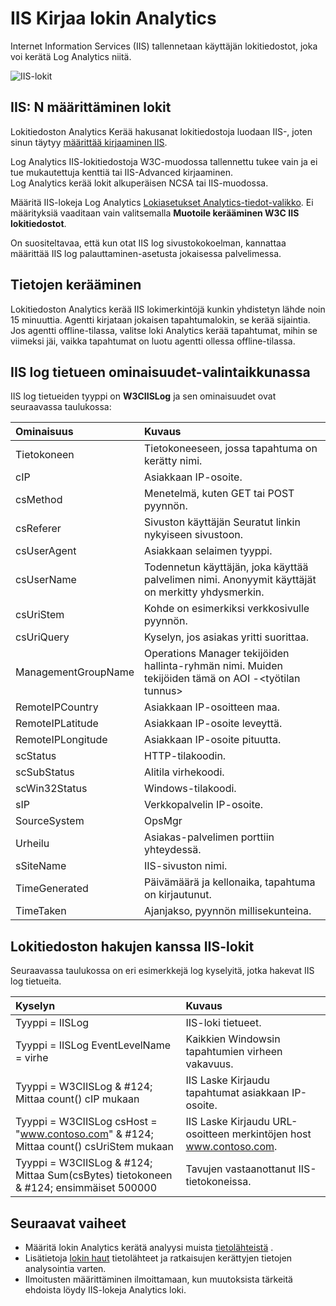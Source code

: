<properties
   pageTitle="IIS Kirjaa lokin Analytics | Microsoft Azure"
   description="Internet Information Services (IIS) tallennetaan käyttäjän lokitiedostot, joka voi kerätä Log Analytics niitä.  Tässä artikkelissa käsitellään määrittäminen kokoelma IIS-lokit ja he luovat OMS säilössä tietueiden tietoja."
   services="log-analytics"
   documentationCenter=""
   authors="bwren"
   manager="jwhit"
   editor="tysonn" />
<tags
   ms.service="log-analytics"
   ms.devlang="na"
   ms.topic="article"
   ms.tgt_pltfrm="na"
   ms.workload="infrastructure-services"
   ms.date="10/18/2016"
   ms.author="bwren" />

# <a name="iis-logs-in-log-analytics"></a>IIS Kirjaa lokin Analytics
Internet Information Services (IIS) tallennetaan käyttäjän lokitiedostot, joka voi kerätä Log Analytics niitä.  

![IIS-lokit](media/log-analytics-data-sources-iis-logs/overview.png)

## <a name="configuring-iis-logs"></a>IIS: N määrittäminen lokit
Lokitiedoston Analytics Kerää hakusanat lokitiedostoja luodaan IIS-, joten sinun täytyy [määrittää kirjaaminen IIS](https://technet.microsoft.com/library/hh831775.aspx).

Log Analytics IIS-lokitiedostoja W3C-muodossa tallennettu tukee vain ja ei tue mukautettuja kenttiä tai IIS-Advanced kirjaaminen.  
Log Analytics kerää lokit alkuperäisen NCSA tai IIS-muodossa.

Määritä IIS-lokeja Log Analytics [Lokiasetukset Analytics-tiedot-valikko](log-analytics-data-sources.md#configuring-data-sources).  Ei määrityksiä vaaditaan vain valitsemalla **Muotoile kerääminen W3C IIS lokitiedostot**.

On suositeltavaa, että kun otat IIS log sivustokokoelman, kannattaa määrittää IIS log palauttaminen-asetusta jokaisessa palvelimessa.


## <a name="data-collection"></a>Tietojen kerääminen

Lokitiedoston Analytics kerää IIS lokimerkintöjä kunkin yhdistetyn lähde noin 15 minuuttia.  Agentti kirjataan jokaisen tapahtumalokin, se kerää sijaintia.  Jos agentti offline-tilassa, valitse loki Analytics kerää tapahtumat, mihin se viimeksi jäi, vaikka tapahtumat on luotu agentti ollessa offline-tilassa.


## <a name="iis-log-record-properties"></a>IIS log tietueen ominaisuudet-valintaikkunassa

IIS log tietueiden tyyppi on **W3CIISLog** ja sen ominaisuudet ovat seuraavassa taulukossa:

| Ominaisuus | Kuvaus |
|:--|:--|
| Tietokoneen | Tietokoneeseen, jossa tapahtuma on kerätty nimi. |
| cIP | Asiakkaan IP-osoite. |
| csMethod | Menetelmä, kuten GET tai POST pyynnön. |
| csReferer | Sivuston käyttäjän Seuratut linkin nykyiseen sivustoon. |
| csUserAgent | Asiakkaan selaimen tyyppi. |
| csUserName | Todennetun käyttäjän, joka käyttää palvelimen nimi. Anonyymit käyttäjät on merkitty yhdysmerkin. |
| csUriStem | Kohde on esimerkiksi verkkosivulle pyynnön. |
| csUriQuery | Kyselyn, jos asiakas yritti suorittaa. |
| ManagementGroupName | Operations Manager tekijöiden hallinta-ryhmän nimi.  Muiden tekijöiden tämä on AOI -\<työtilan tunnus\> |
| RemoteIPCountry | Asiakkaan IP-osoitteen maa. |
| RemoteIPLatitude | Asiakkaan IP-osoite leveyttä. |
| RemoteIPLongitude | Asiakkaan IP-osoite pituutta. |
| scStatus | HTTP-tilakoodin. |
| scSubStatus | Alitila virhekoodi. |
| scWin32Status | Windows-tilakoodi. |
| sIP | Verkkopalvelin IP-osoite. |
| SourceSystem  | OpsMgr |
| Urheilu | Asiakas-palvelimen porttiin yhteydessä. |
| sSiteName | IIS-sivuston nimi. |
| TimeGenerated | Päivämäärä ja kellonaika, tapahtuma on kirjautunut. |
| TimeTaken | Ajanjakso, pyynnön millisekunteina. |

## <a name="log-searches-with-iis-logs"></a>Lokitiedoston hakujen kanssa IIS-lokit

Seuraavassa taulukossa on eri esimerkkejä log kyselyitä, jotka hakevat IIS log tietueita.

| Kyselyn | Kuvaus |
|:--|:--|
| Tyyppi = IISLog | IIS-loki tietueet. |
| Tyyppi = IISLog EventLevelName = virhe | Kaikkien Windowsin tapahtumien virheen vakavuus. |
| Tyyppi = W3CIISLog & #124; Mittaa count() cIP mukaan | IIS Laske Kirjaudu tapahtumat asiakkaan IP-osoite. |
| Tyyppi = W3CIISLog csHost = "www.contoso.com" & #124; Mittaa count() csUriStem mukaan | IIS Laske Kirjaudu URL-osoitteen merkintöjen host www.contoso.com. |
| Tyyppi = W3CIISLog & #124; Mittaa Sum(csBytes) tietokoneen & #124; ensimmäiset 500000| Tavujen vastaanottanut IIS-tietokoneissa. |

## <a name="next-steps"></a>Seuraavat vaiheet

- Määritä lokin Analytics kerätä analyysi muista [tietolähteistä](log-analytics-data-sources.md) .
- Lisätietoja [lokin haut](log-analytics-log-searches.md) tietolähteet ja ratkaisujen kerättyjen tietojen analysointia varten.
- Ilmoitusten määrittäminen ilmoittamaan, kun muutoksista tärkeitä ehdoista löydy IIS-lokeja Analytics loki.
